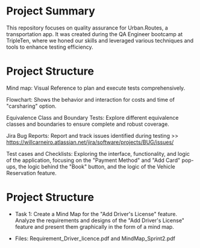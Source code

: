 # Project Summary

This repository focuses on quality assurance for Urban.Routes, a transportation app. It was created during the QA Engineer bootcamp at
TripleTen, where we honed our skills and leveraged various techniques and tools to enhance testing efficiency.

# Project Structure

Mind map: Visual Reference to plan and execute tests comprehensively.

Flowchart: Shows the behavior and interaction for costs and time of "carsharing" option.

Equivalence Class and Boundary Tests: Explore different equivalence classes and boundaries to ensure complete and robust coverage.

Jira Bug Reports: Report and track issues identified during testing >> https://willcarneiro.atlassian.net/jira/software/projects/BUG/issues/

Test cases and Checklists: Exploring the interface, functionality, and logic of the application, focusing on the "Payment Method" and "Add Card" pop-ups, the logic behind the "Book" button, and the logic of the Vehicle Reservation feature.

# Project Structure

* Task 1: Create a Mind Map for the "Add Driver's License" feature. Analyze the requirements and designs of the "Add Driver's License" feature and present them graphically in the form of a mind map. 
- Files: Requirement_Driver_licence.pdf and MindMap_Sprint2.pdf


 


